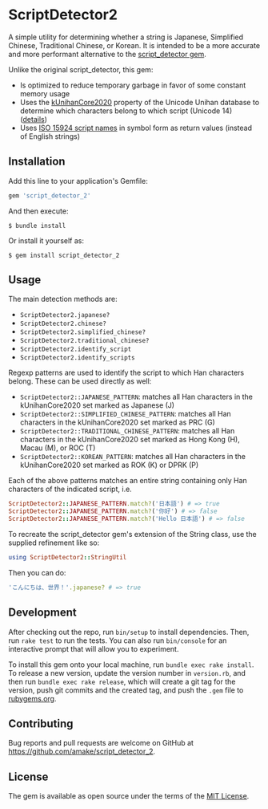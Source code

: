 # ScriptDetector2

A simple utility for determining whether a string is Japanese, Simplified
Chinese, Traditional Chinese, or Korean. It is intended to be a more accurate
and more performant alternative to the [script_detector
gem](https://rubygems.org/gems/script_detector).

Unlike the original script_detector, this gem:

- Is optimized to reduce temporary garbage in favor of some constant memory
  usage
- Uses the
  [kUnihanCore2020](https://www.unicode.org/reports/tr38/#kUnihanCore2020)
  property of the Unicode Unihan database to determine which characters belong
  to which script (Unicode 14)
  ([details](http://www.unicode.org/L2/L2019/19388-unihan-core-2020.pdf))
- Uses [ISO 15924 script names](https://en.wikipedia.org/wiki/ISO_15924) in
  symbol form as return values (instead of English strings)

## Installation

Add this line to your application's Gemfile:

```ruby
gem 'script_detector_2'
```

And then execute:

    $ bundle install

Or install it yourself as:

    $ gem install script_detector_2

## Usage

The main detection methods are:

- `ScriptDetector2.japanese?`
- `ScriptDetector2.chinese?`
- `ScriptDetector2.simplified_chinese?`
- `ScriptDetector2.traditional_chinese?`
- `ScriptDetector2.identify_script`
- `ScriptDetector2.identify_scripts`

Regexp patterns are used to identify the script to which Han characters belong.
These can be used directly as well:

- `ScriptDetector2::JAPANESE_PATTERN`: matches all Han characters in the
  kUnihanCore2020 set marked as Japanese (J)
- `ScriptDetector2::SIMPLIFIED_CHINESE_PATTERN`: matches all Han characters in
  the kUnihanCore2020 set marked as PRC (G)
- `ScriptDetector2::TRADITIONAL_CHINESE_PATTERN`: matches all Han characters in
  the kUnihanCore2020 set marked as Hong Kong (H), Macau (M), or ROC (T)
- `ScriptDetector2::KOREAN_PATTERN`: matches all Han characters in the
  kUnihanCore2020 set marked as ROK (K) or DPRK (P)

Each of the above patterns matches an entire string containing only Han
characters of the indicated script, i.e.

```ruby
ScriptDetector2::JAPANESE_PATTERN.match?('日本語') # => true
ScriptDetector2::JAPANESE_PATTERN.match?('你好') # => false
ScriptDetector2::JAPANESE_PATTERN.match?('Hello 日本語') # => false
```

To recreate the script_detector gem's extension of the String class, use the
supplied refinement like so:

```ruby
using ScriptDetector2::StringUtil
```

Then you can do:

```ruby
'こんにちは、世界！'.japanese? # => true
```

## Development

After checking out the repo, run `bin/setup` to install dependencies. Then, run
`rake test` to run the tests. You can also run `bin/console` for an interactive
prompt that will allow you to experiment.

To install this gem onto your local machine, run `bundle exec rake install`. To
release a new version, update the version number in `version.rb`, and then run
`bundle exec rake release`, which will create a git tag for the version, push
git commits and the created tag, and push the `.gem` file to
[rubygems.org](https://rubygems.org).

## Contributing

Bug reports and pull requests are welcome on GitHub at
https://github.com/amake/script_detector_2.

## License

The gem is available as open source under the terms of the [MIT
License](https://opensource.org/licenses/MIT).
